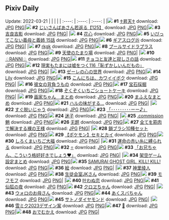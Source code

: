 ## Pixiv Daily
Update: 2022-03-21
|      |      |      |
| :----: | :----: | :----: |
|![](https://pixiv.microyu.workers.dev/c/240x480/img-master/img/2022/03/20/13/40/05/97043452_p0_master1200.jpg) **#1** [♰昇天♰](https://www.pixiv.net/artworks/97043452) download: [JPG](https://pixiv.microyu.workers.dev/img-original/img/2022/03/20/13/40/05/97043452_p0.jpg) [PNG](https://pixiv.microyu.workers.dev/img-original/img/2022/03/20/13/40/05/97043452_p0.png)|![](https://pixiv.microyu.workers.dev/c/240x480/img-master/img/2022/03/19/10/54/13/97014513_p0_master1200.jpg) **#2** [じいさんばあさん若返る【125】](https://www.pixiv.net/artworks/97014513) download: [JPG](https://pixiv.microyu.workers.dev/img-original/img/2022/03/19/10/54/13/97014513_p0.jpg) [PNG](https://pixiv.microyu.workers.dev/img-original/img/2022/03/19/10/54/13/97014513_p0.png)|![](https://pixiv.microyu.workers.dev/c/240x480/img-master/img/2022/03/19/00/00/02/97006422_p0_master1200.jpg) **#3** [吉良吉影](https://www.pixiv.net/artworks/97006422) download: [JPG](https://pixiv.microyu.workers.dev/img-original/img/2022/03/19/00/00/02/97006422_p0.jpg) [PNG](https://pixiv.microyu.workers.dev/img-original/img/2022/03/19/00/00/02/97006422_p0.png)|
|![](https://pixiv.microyu.workers.dev/c/240x480/img-master/img/2022/03/20/00/00/53/97031695_p0_master1200.jpg) **#4** [花心](https://www.pixiv.net/artworks/97031695) download: [JPG](https://pixiv.microyu.workers.dev/img-original/img/2022/03/20/00/00/53/97031695_p0.jpg) [PNG](https://pixiv.microyu.workers.dev/img-original/img/2022/03/20/00/00/53/97031695_p0.png)|![](https://pixiv.microyu.workers.dev/c/240x480/img-master/img/2022/03/20/00/04/46/97031973_p0_master1200.jpg) **#5** [いびってこない義母と義姉 15話](https://www.pixiv.net/artworks/97031973) download: [JPG](https://pixiv.microyu.workers.dev/img-original/img/2022/03/20/00/04/46/97031973_p0.jpg) [PNG](https://pixiv.microyu.workers.dev/img-original/img/2022/03/20/00/04/46/97031973_p0.png)|![](https://pixiv.microyu.workers.dev/c/240x480/img-master/img/2022/03/20/20/11/35/97052041_p0_master1200.jpg) **#6** [ギアスログ㉕](https://www.pixiv.net/artworks/97052041) download: [JPG](https://pixiv.microyu.workers.dev/img-original/img/2022/03/20/20/11/35/97052041_p0.jpg) [PNG](https://pixiv.microyu.workers.dev/img-original/img/2022/03/20/20/11/35/97052041_p0.png)|
|![](https://pixiv.microyu.workers.dev/c/240x480/img-master/img/2022/03/19/00/00/06/97006452_p0_master1200.jpg) **#7** [rkgk](https://www.pixiv.net/artworks/97006452) download: [JPG](https://pixiv.microyu.workers.dev/img-original/img/2022/03/19/00/00/06/97006452_p0.jpg) [PNG](https://pixiv.microyu.workers.dev/img-original/img/2022/03/19/00/00/06/97006452_p0.png)|![](https://pixiv.microyu.workers.dev/c/240x480/img-master/img/2022/03/19/00/00/09/97006467_p0_master1200.jpg) **#8** [プールサイドラプラス](https://www.pixiv.net/artworks/97006467) download: [JPG](https://pixiv.microyu.workers.dev/img-original/img/2022/03/19/00/00/09/97006467_p0.jpg) [PNG](https://pixiv.microyu.workers.dev/img-original/img/2022/03/19/00/00/09/97006467_p0.png)|![](https://pixiv.microyu.workers.dev/c/240x480/img-master/img/2022/03/20/12/14/28/97042044_p0_master1200.jpg) **#9** [天使のたまり場](https://www.pixiv.net/artworks/97042044) download: [JPG](https://pixiv.microyu.workers.dev/img-original/img/2022/03/20/12/14/28/97042044_p0.jpg) [PNG](https://pixiv.microyu.workers.dev/img-original/img/2022/03/20/12/14/28/97042044_p0.png)|
|![](https://pixiv.microyu.workers.dev/c/240x480/img-master/img/2022/03/20/02/16/30/97035195_p0_master1200.jpg) **#10** [♢RANNI♢](https://www.pixiv.net/artworks/97035195) download: [JPG](https://pixiv.microyu.workers.dev/img-original/img/2022/03/20/02/16/30/97035195_p0.jpg) [PNG](https://pixiv.microyu.workers.dev/img-original/img/2022/03/20/02/16/30/97035195_p0.png)|![](https://pixiv.microyu.workers.dev/c/240x480/img-master/img/2022/03/20/01/54/01/97034815_p0_master1200.jpg) **#11** [チョコと友達と寂しさの話](https://www.pixiv.net/artworks/97034815) download: [JPG](https://pixiv.microyu.workers.dev/img-original/img/2022/03/20/01/54/01/97034815_p0.jpg) [PNG](https://pixiv.microyu.workers.dev/img-original/img/2022/03/20/01/54/01/97034815_p0.png)|![](https://pixiv.microyu.workers.dev/c/240x480/img-master/img/2022/03/20/18/00/38/97048685_p0_master1200.jpg) **#12** [現実もたまには嘘をつく116「恥ずかしいんだもの」](https://www.pixiv.net/artworks/97048685) download: [JPG](https://pixiv.microyu.workers.dev/img-original/img/2022/03/20/18/00/38/97048685_p0.jpg) [PNG](https://pixiv.microyu.workers.dev/img-original/img/2022/03/20/18/00/38/97048685_p0.png)|
|![](https://pixiv.microyu.workers.dev/c/240x480/img-master/img/2022/03/19/20/19/52/97025065_p0_master1200.jpg) **#13** [ゼーレの心の世界](https://www.pixiv.net/artworks/97025065) download: [JPG](https://pixiv.microyu.workers.dev/img-original/img/2022/03/19/20/19/52/97025065_p0.jpg) [PNG](https://pixiv.microyu.workers.dev/img-original/img/2022/03/19/20/19/52/97025065_p0.png)|![](https://pixiv.microyu.workers.dev/c/240x480/img-master/img/2022/03/20/04/14/35/97034356_p0_master1200.jpg) **#14** [Lily](https://www.pixiv.net/artworks/97034356) download: [JPG](https://pixiv.microyu.workers.dev/img-original/img/2022/03/20/04/14/35/97034356_p0.jpg) [PNG](https://pixiv.microyu.workers.dev/img-original/img/2022/03/20/04/14/35/97034356_p0.png)|![](https://pixiv.microyu.workers.dev/c/240x480/img-master/img/2022/03/19/00/05/30/97006826_p0_master1200.jpg) **#15** [こんにちは、カワイイボク](https://www.pixiv.net/artworks/97006826) download: [JPG](https://pixiv.microyu.workers.dev/img-original/img/2022/03/19/00/05/30/97006826_p0.jpg) [PNG](https://pixiv.microyu.workers.dev/img-original/img/2022/03/19/00/05/30/97006826_p0.png)|
|![](https://pixiv.microyu.workers.dev/c/240x480/img-master/img/2022/03/19/00/00/13/97006501_p0_master1200.jpg) **#16** [彼女の背負うもの](https://www.pixiv.net/artworks/97006501) download: [JPG](https://pixiv.microyu.workers.dev/img-original/img/2022/03/19/00/00/13/97006501_p0.jpg) [PNG](https://pixiv.microyu.workers.dev/img-original/img/2022/03/19/00/00/13/97006501_p0.png)|![](https://pixiv.microyu.workers.dev/c/240x480/img-master/img/2022/03/19/20/41/17/97025629_p0_master1200.jpg) **#17** [宝石採掘](https://www.pixiv.net/artworks/97025629) download: [JPG](https://pixiv.microyu.workers.dev/img-original/img/2022/03/19/20/41/17/97025629_p0.jpg) [PNG](https://pixiv.microyu.workers.dev/img-original/img/2022/03/19/20/41/17/97025629_p0.png)|![](https://pixiv.microyu.workers.dev/c/240x480/img-master/img/2022/03/19/20/30/00/97025298_p0_master1200.jpg) **#18** [ぞくぞくいちごショートケーキ](https://www.pixiv.net/artworks/97025298) download: [JPG](https://pixiv.microyu.workers.dev/img-original/img/2022/03/19/20/30/00/97025298_p0.jpg) [PNG](https://pixiv.microyu.workers.dev/img-original/img/2022/03/19/20/30/00/97025298_p0.png)|
|![](https://pixiv.microyu.workers.dev/c/240x480/img-master/img/2022/03/19/00/01/23/97006651_p0_master1200.jpg) **#19** [画家ちゃん　まとめ](https://www.pixiv.net/artworks/97006651) download: [JPG](https://pixiv.microyu.workers.dev/img-original/img/2022/03/19/00/01/23/97006651_p0.jpg) [PNG](https://pixiv.microyu.workers.dev/img-original/img/2022/03/19/00/01/23/97006651_p0.png)|![](https://pixiv.microyu.workers.dev/c/240x480/img-master/img/2022/03/19/04/58/33/97011198_p0_master1200.jpg) **#20** [まふえなまとめ](https://www.pixiv.net/artworks/97011198) download: [JPG](https://pixiv.microyu.workers.dev/img-original/img/2022/03/19/04/58/33/97011198_p0.jpg) [PNG](https://pixiv.microyu.workers.dev/img-original/img/2022/03/19/04/58/33/97011198_p0.png)|![](https://pixiv.microyu.workers.dev/c/240x480/img-master/img/2022/03/19/00/05/09/97006816_p0_master1200.jpg) **#21** [ハルの味がする…](https://www.pixiv.net/artworks/97006816) download: [JPG](https://pixiv.microyu.workers.dev/img-original/img/2022/03/19/00/05/09/97006816_p0.jpg) [PNG](https://pixiv.microyu.workers.dev/img-original/img/2022/03/19/00/05/09/97006816_p0.png)|
|![](https://pixiv.microyu.workers.dev/c/240x480/img-master/img/2022/03/19/18/59/48/97023097_p0_master1200.jpg) **#22** [すぐ脱いじゃう](https://www.pixiv.net/artworks/97023097) download: [JPG](https://pixiv.microyu.workers.dev/img-original/img/2022/03/19/18/59/48/97023097_p0.jpg) [PNG](https://pixiv.microyu.workers.dev/img-original/img/2022/03/19/18/59/48/97023097_p0.png)|![](https://pixiv.microyu.workers.dev/c/240x480/img-master/img/2022/03/19/01/04/12/97008390_p0_master1200.jpg) **#23** [「･････････ーー♪」](https://www.pixiv.net/artworks/97008390) download: [JPG](https://pixiv.microyu.workers.dev/img-original/img/2022/03/19/01/04/12/97008390_p0.jpg) [PNG](https://pixiv.microyu.workers.dev/img-original/img/2022/03/19/01/04/12/97008390_p0.png)|![](https://pixiv.microyu.workers.dev/c/240x480/img-master/img/2022/03/19/11/48/26/97015312_p0_master1200.jpg) **#24** [迷子](https://www.pixiv.net/artworks/97015312) download: [JPG](https://pixiv.microyu.workers.dev/img-original/img/2022/03/19/11/48/26/97015312_p0.jpg) [PNG](https://pixiv.microyu.workers.dev/img-original/img/2022/03/19/11/48/26/97015312_p0.png)|
|![](https://pixiv.microyu.workers.dev/c/240x480/img-master/img/2022/03/20/05/20/25/97037070_p0_master1200.jpg) **#25** [.commission魈](https://www.pixiv.net/artworks/97037070) download: [JPG](https://pixiv.microyu.workers.dev/img-original/img/2022/03/20/05/20/25/97037070_p0.jpg) [PNG](https://pixiv.microyu.workers.dev/img-original/img/2022/03/20/05/20/25/97037070_p0.png)|![](https://pixiv.microyu.workers.dev/c/240x480/img-master/img/2022/03/19/13/35/43/97016979_p0_master1200.jpg) **#26** [无题](https://www.pixiv.net/artworks/97016979) download: [JPG](https://pixiv.microyu.workers.dev/img-original/img/2022/03/19/13/35/43/97016979_p0.jpg) [PNG](https://pixiv.microyu.workers.dev/img-original/img/2022/03/19/13/35/43/97016979_p0.png)|![](https://pixiv.microyu.workers.dev/c/240x480/img-master/img/2022/03/19/13/08/07/97016570_p0_master1200.jpg) **#27** [全てを筋肉で解決する裸の王様](https://www.pixiv.net/artworks/97016570) download: [JPG](https://pixiv.microyu.workers.dev/img-original/img/2022/03/19/13/08/07/97016570_p0.jpg) [PNG](https://pixiv.microyu.workers.dev/img-original/img/2022/03/19/13/08/07/97016570_p0.png)|
|![](https://pixiv.microyu.workers.dev/c/240x480/img-master/img/2022/03/20/10/00/01/97039883_p0_master1200.jpg) **#28** [鎖ブラシ10種セット](https://www.pixiv.net/artworks/97039883) download: [JPG](https://pixiv.microyu.workers.dev/img-original/img/2022/03/20/10/00/01/97039883_p0.jpg) [PNG](https://pixiv.microyu.workers.dev/img-original/img/2022/03/20/10/00/01/97039883_p0.png)|![](https://pixiv.microyu.workers.dev/c/240x480/img-master/img/2022/03/19/11/22/52/97014928_p0_master1200.jpg) **#29** [【ポケモン】セキとカイ](https://www.pixiv.net/artworks/97014928) download: [JPG](https://pixiv.microyu.workers.dev/img-original/img/2022/03/19/11/22/52/97014928_p0.jpg) [PNG](https://pixiv.microyu.workers.dev/img-original/img/2022/03/19/11/22/52/97014928_p0.png)|![](https://pixiv.microyu.workers.dev/c/240x480/img-master/img/2022/03/20/20/30/00/97052568_p0_master1200.jpg) **#30** [しろくまいちご大福](https://www.pixiv.net/artworks/97052568) download: [JPG](https://pixiv.microyu.workers.dev/img-original/img/2022/03/20/20/30/00/97052568_p0.jpg) [PNG](https://pixiv.microyu.workers.dev/img-original/img/2022/03/20/20/30/00/97052568_p0.png)|
|![](https://pixiv.microyu.workers.dev/c/240x480/img-master/img/2022/03/19/19/23/45/97023661_p0_master1200.jpg) **#31** [運命の赤い糸に縛られる](https://www.pixiv.net/artworks/97023661) download: [JPG](https://pixiv.microyu.workers.dev/img-original/img/2022/03/19/19/23/45/97023661_p0.jpg) [PNG](https://pixiv.microyu.workers.dev/img-original/img/2022/03/19/19/23/45/97023661_p0.png)|![](https://pixiv.microyu.workers.dev/c/240x480/img-master/img/2022/03/20/00/00/32/97031664_p0_master1200.jpg) **#32** [⭐️](https://www.pixiv.net/artworks/97031664) download: [JPG](https://pixiv.microyu.workers.dev/img-original/img/2022/03/20/00/00/32/97031664_p0.jpg) [PNG](https://pixiv.microyu.workers.dev/img-original/img/2022/03/20/00/00/32/97031664_p0.png)|![](https://pixiv.microyu.workers.dev/c/240x480/img-master/img/2022/03/19/12/00/01/97015495_p0_master1200.jpg) **#33** [「お兄ちゃん、こういう格好好きでしょう♥️」](https://www.pixiv.net/artworks/97015495) download: [JPG](https://pixiv.microyu.workers.dev/img-original/img/2022/03/19/12/00/01/97015495_p0.jpg) [PNG](https://pixiv.microyu.workers.dev/img-original/img/2022/03/19/12/00/01/97015495_p0.png)|
|![](https://pixiv.microyu.workers.dev/c/240x480/img-master/img/2022/03/20/00/30/15/97032934_p0_master1200.jpg) **#34** [架空ゲーム設定まとめ](https://www.pixiv.net/artworks/97032934) download: [JPG](https://pixiv.microyu.workers.dev/img-original/img/2022/03/20/00/30/15/97032934_p0.jpg) [PNG](https://pixiv.microyu.workers.dev/img-original/img/2022/03/20/00/30/15/97032934_p0.png)|![](https://pixiv.microyu.workers.dev/c/240x480/img-master/img/2022/03/19/00/24/14/97007422_p0_master1200.jpg) **#35** [SAMURAI GHOST GIRL, KILL! KILL!](https://www.pixiv.net/artworks/97007422) download: [JPG](https://pixiv.microyu.workers.dev/img-original/img/2022/03/19/00/24/14/97007422_p0.jpg) [PNG](https://pixiv.microyu.workers.dev/img-original/img/2022/03/19/00/24/14/97007422_p0.png)|![](https://pixiv.microyu.workers.dev/c/240x480/img-master/img/2022/03/20/16/55/38/97047143_p0_master1200.jpg) **#36** [絵](https://www.pixiv.net/artworks/97047143) download: [JPG](https://pixiv.microyu.workers.dev/img-original/img/2022/03/20/16/55/38/97047143_p0.jpg) [PNG](https://pixiv.microyu.workers.dev/img-original/img/2022/03/20/16/55/38/97047143_p0.png)|
|![](https://pixiv.microyu.workers.dev/c/240x480/img-master/img/2022/03/19/02/44/51/97010013_p0_master1200.jpg) **#37** [神里绫人](https://www.pixiv.net/artworks/97010013) download: [JPG](https://pixiv.microyu.workers.dev/img-original/img/2022/03/19/02/44/51/97010013_p0.jpg) [PNG](https://pixiv.microyu.workers.dev/img-original/img/2022/03/19/02/44/51/97010013_p0.png)|![](https://pixiv.microyu.workers.dev/c/240x480/img-master/img/2022/03/20/12/10/51/97031941_p0_master1200.jpg) **#38** [生徒会室JKさん](https://www.pixiv.net/artworks/97031941) download: [JPG](https://pixiv.microyu.workers.dev/img-original/img/2022/03/20/12/10/51/97031941_p0.jpg) [PNG](https://pixiv.microyu.workers.dev/img-original/img/2022/03/20/12/10/51/97031941_p0.png)|![](https://pixiv.microyu.workers.dev/c/240x480/img-master/img/2022/03/19/00/00/15/97006510_p0_master1200.jpg) **#39** [モフモフ](https://www.pixiv.net/artworks/97006510) download: [JPG](https://pixiv.microyu.workers.dev/img-original/img/2022/03/19/00/00/15/97006510_p0.jpg) [PNG](https://pixiv.microyu.workers.dev/img-original/img/2022/03/19/00/00/15/97006510_p0.png)|
|![](https://pixiv.microyu.workers.dev/c/240x480/img-master/img/2022/03/19/07/38/34/97006520_p0_master1200.jpg) **#40** [叶わぬ恋](https://www.pixiv.net/artworks/97006520) download: [JPG](https://pixiv.microyu.workers.dev/img-original/img/2022/03/19/07/38/34/97006520_p0.jpg) [PNG](https://pixiv.microyu.workers.dev/img-original/img/2022/03/19/07/38/34/97006520_p0.png)|![](https://pixiv.microyu.workers.dev/c/240x480/img-master/img/2022/03/20/00/01/00/97031706_p0_master1200.jpg) **#41** [仙狐の夜](https://www.pixiv.net/artworks/97031706) download: [JPG](https://pixiv.microyu.workers.dev/img-original/img/2022/03/20/00/01/00/97031706_p0.jpg) [PNG](https://pixiv.microyu.workers.dev/img-original/img/2022/03/20/00/01/00/97031706_p0.png)|![](https://pixiv.microyu.workers.dev/c/240x480/img-master/img/2022/03/19/00/00/17/97006522_p0_master1200.jpg) **#42** [クロヱちゃん](https://www.pixiv.net/artworks/97006522) download: [JPG](https://pixiv.microyu.workers.dev/img-original/img/2022/03/19/00/00/17/97006522_p0.jpg) [PNG](https://pixiv.microyu.workers.dev/img-original/img/2022/03/19/00/00/17/97006522_p0.png)|
|![](https://pixiv.microyu.workers.dev/c/240x480/img-master/img/2022/03/20/15/18/18/97045248_p0_master1200.jpg) **#43** [ウォロのお母さん](https://www.pixiv.net/artworks/97045248) download: [JPG](https://pixiv.microyu.workers.dev/img-original/img/2022/03/20/15/18/18/97045248_p0.jpg) [PNG](https://pixiv.microyu.workers.dev/img-original/img/2022/03/20/15/18/18/97045248_p0.png)|![](https://pixiv.microyu.workers.dev/c/240x480/img-master/img/2022/03/19/00/00/06/97006449_p0_master1200.jpg) **#44** [あくスバちゃん](https://www.pixiv.net/artworks/97006449) download: [JPG](https://pixiv.microyu.workers.dev/img-original/img/2022/03/19/00/00/06/97006449_p0.jpg) [PNG](https://pixiv.microyu.workers.dev/img-original/img/2022/03/19/00/00/06/97006449_p0.png)|![](https://pixiv.microyu.workers.dev/c/240x480/img-master/img/2022/03/19/00/00/12/97006488_p0_master1200.jpg) **#45** [サトノダイヤモンド](https://www.pixiv.net/artworks/97006488) download: [JPG](https://pixiv.microyu.workers.dev/img-original/img/2022/03/19/00/00/12/97006488_p0.jpg) [PNG](https://pixiv.microyu.workers.dev/img-original/img/2022/03/19/00/00/12/97006488_p0.png)|
|![](https://pixiv.microyu.workers.dev/c/240x480/img-master/img/2022/03/19/08/02/31/97012545_p0_master1200.jpg) **#46** [雪ミク2023デザイン案](https://www.pixiv.net/artworks/97012545) download: [JPG](https://pixiv.microyu.workers.dev/img-original/img/2022/03/19/08/02/31/97012545_p0.jpg) [PNG](https://pixiv.microyu.workers.dev/img-original/img/2022/03/19/08/02/31/97012545_p0.png)|![](https://pixiv.microyu.workers.dev/c/240x480/img-master/img/2022/03/20/21/03/54/97053646_p0_master1200.jpg) **#47** [🦋](https://www.pixiv.net/artworks/97053646) download: [JPG](https://pixiv.microyu.workers.dev/img-original/img/2022/03/20/21/03/54/97053646_p0.jpg) [PNG](https://pixiv.microyu.workers.dev/img-original/img/2022/03/20/21/03/54/97053646_p0.png)|![](https://pixiv.microyu.workers.dev/c/240x480/img-master/img/2022/03/19/06/34/53/97011867_p0_master1200.jpg) **#48** [おでむかえ](https://www.pixiv.net/artworks/97011867) download: [JPG](https://pixiv.microyu.workers.dev/img-original/img/2022/03/19/06/34/53/97011867_p0.jpg) [PNG](https://pixiv.microyu.workers.dev/img-original/img/2022/03/19/06/34/53/97011867_p0.png)|
